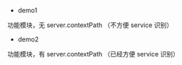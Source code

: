 


* demo1

功能模块，无 server.contextPath （不方便 service 识别）


* demo2

功能模块，有 server.contextPath （已经方便 service 识别）